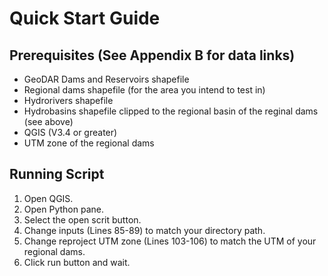 # Quick Start Guide

## Prerequisites (See Appendix B for data links)
* GeoDAR Dams and Reservoirs shapefile 
* Regional dams shapefile (for the area you intend to test in)
* Hydrorivers shapefile 
* Hydrobasins shapefile clipped to the regional basin of the reginal dams (see above)
* QGIS (V3.4 or greater)
* UTM zone of the regional dams

## Running Script
1. Open QGIS.
2. Open Python pane.
3. Select the open scrit button.
4. Change inputs (Lines 85-89) to match your directory path.
5. Change reproject UTM zone (Lines 103-106) to match the UTM of your regional dams.
6. Click run button and wait.
